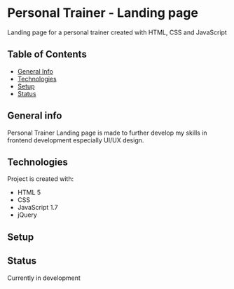 # Personal Trainer - Landing page
Landing page for a personal trainer created with HTML, CSS and JavaScript

## Table of Contents
* [General Info](#general-info)
* [Technologies](#technologies)
* [Setup](#setup)
* [Status](#status)


## General info
Personal Trainer Landing page is made to further develop my skills in frontend development especially UI/UX design.

## Technologies
Project is created with:
* HTML 5
* CSS
* JavaScript 1.7
* jQuery

## Setup


## Status
Currently in development



